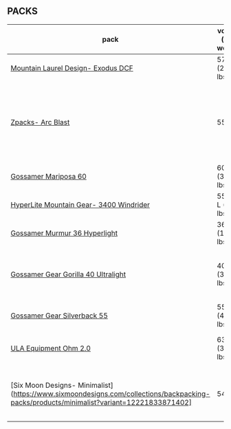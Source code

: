 ## PACKS

pack | volume (max weight) | weight | cost | notes
-------------------------------- | -------- | --------- | -------------- | -------------
[Mountain Laurel Design- Exodus DCF](https://mountainlaureldesigns.com/product/exodus-cf-58l/) | 57 L (20-25 lbs) | 17 oz | $270-$336 | medium
[Zpacks- Arc Blast](http://www.zpacks.com/backpacks/arc_blast.shtml) | 55 L | 21 oz | $325 extra small belt, medium torso, add shock cord, etc
[Gossamer Mariposa 60](https://www.gossamergear.com/collections/backpacks/products/mariposa-60-lightweight-backpack) | 60 L (35 lbs) | 30.5 oz | $225 | Best choice so far.
[HyperLite Mountain Gear- 3400 Windrider](https://www.hyperlitemountaingear.com/collections/packs/products/3400-windrider) | 55+10 L (40 lbs) | 31.82 oz | $365 | medium black or white
[Gossamer Murmur 36 Hyperlight](https://www.gossamergear.com/collections/backpacks/products/murmur-36-hyperlight-backpack) | 36 L (15-20 lbs) | 13.2 oz | $160 | 
[Gossamer Gear Gorilla 40 Ultralight](https://www.gossamergear.com/collections/backpacks/products/gorilla-ultralight-backpack-all-bundle) | 40 L (30 lbs) | 30.5 oz (17.2 oz) | $215 | 2.7 oz pack frame, 1.8 oz Sitlight pad
[Gossamer Gear Silverback 55](https://www.gossamergear.com/collections/backpacks/products/silverback-55-backpack) | 55 L (40 lbs) | 43.4 oz (22.7 oz) | | $325 | 6.9 oz pack frame 
[ULA Equipment Ohm 2.0](https://www.ula-equipment.com/product/ohm-2-0/) | 63 L (30 lbs) | 36.5 oz w/rolltop | $225 | medium torso, small hipbelt
[Six Moon Designs- Minimalist](https://www.sixmoondesigns.com/collections/backpacking-packs/products/minimalist?variant=12221833871402] | 54 L | 34 oz | $210 | vest harness option, small belt is best.

